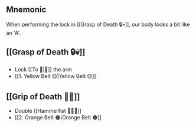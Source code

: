## Mnemonic

When performing the lock in [[Grasp of Death 🔒💀]], our body looks a bit like an
'A'.

## [[Grasp of Death 🔒💀]]

- Lock [[To 🎯|🎯]] the arm
- [[1. Yellow Belt 🟡|Yellow Belt 🟡]]

## [[Grip of Death 🧤💀]]

- Double [[Hammerfist 🔨✊💥]]
- [[2. Orange Belt 🟠|Orange Belt 🟠]]

